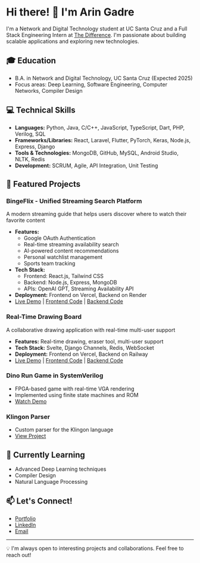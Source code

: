# Hi there! 👋 I'm Arin Gadre

I'm a Network and Digital Technology student at UC Santa Cruz and a Full Stack Engineering Intern at [The Difference](https://thedifferenceapp.com/). I'm passionate about building scalable applications and exploring new technologies.

## 🎓 Education
- B.A. in Network and Digital Technology, UC Santa Cruz (Expected 2025)
- Focus areas: Deep Learning, Software Engineering, Computer Networks, Compiler Design

## 💻 Technical Skills
- **Languages:** Python, Java, C/C++, JavaScript, TypeScript, Dart, PHP, Verilog, SQL
- **Frameworks/Libraries:** React, Laravel, Flutter, PyTorch, Keras, Node.js, Express, Django
- **Tools & Technologies:** MongoDB, GitHub, MySQL, Android Studio, NLTK, Redis
- **Development:** SCRUM, Agile, API Integration, Unit Testing

## 🚀 Featured Projects

### BingeFlix - Unified Streaming Search Platform
A modern streaming guide that helps users discover where to watch their favorite content
- **Features:** 
  - Google OAuth Authentication
  - Real-time streaming availability search
  - AI-powered content recommendations
  - Personal watchlist management
  - Sports team tracking
- **Tech Stack:** 
  - Frontend: React.js, Tailwind CSS
  - Backend: Node.js, Express, MongoDB
  - APIs: OpenAI GPT, Streaming Availability API
- **Deployment:** Frontend on Vercel, Backend on Render
- [Live Demo](https://bingeflixstreaming.vercel.app) | [Frontend Code](https://github.com/aringadre76/bingeflix-frontend) | [Backend Code](https://github.com/aringadre76/bingeflix-backend)

### Real-Time Drawing Board
A collaborative drawing application with real-time multi-user support
- **Features:** Real-time drawing, eraser tool, multi-user support
- **Tech Stack:** Svelte, Django Channels, Redis, WebSocket
- **Deployment:** Frontend on Vercel, Backend on Railway
- [Live Demo](https://real-time-drawing-board.vercel.app/) | [Frontend Code](https://github.com/aringadre76/real-time-drawing-board-frontend) | [Backend Code](https://github.com/aringadre76/real-time-drawing-board-backend-deploy)

### Dino Run Game in SystemVerilog
- FPGA-based game with real-time VGA rendering
- Implemented using finite state machines and ROM
- [Watch Demo](https://www.youtube.com/shorts/A_kBcON_fjk)

### Klingon Parser
- Custom parser for the Klingon language
- [View Project](https://github.com/aringadre76/KlingonParser)

## 🌱 Currently Learning
- Advanced Deep Learning techniques
- Compiler Design
- Natural Language Processing

## 📫 Let's Connect!
- [Portfolio](https://aringadre76.github.io/)
- [LinkedIn](https://www.linkedin.com/in/arin-gadre/)
- [Email](mailto:aringadre@gmail.com)

---
💡 I'm always open to interesting projects and collaborations. Feel free to reach out!
